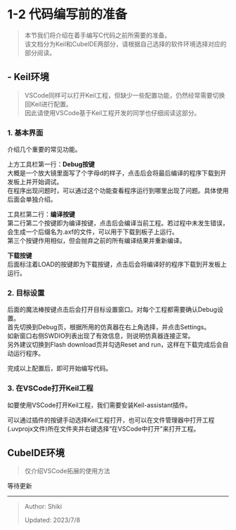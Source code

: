 # 1-2 代码编写前的准备

> 本节我们将介绍在着手编写C代码之前所需要的准备。\
> 该文档分为Keil和CubeIDE两部分，请根据自己选择的软件环境选择对应的部分阅读。

## - Keil环境

> VSCode同样可以打开Keil工程，但缺少一些配置功能，仍然经常需要切换回Keil进行配置。\
> 因此请使用VSCode基于Keil工程开发的同学也仔细阅读这部分。

### 1. 基本界面

介绍几个重要的常见功能。

上方工具栏第一行：**Debug按键**\
大概是一个放大镜里面写了个字母d的样子，点击后会将最后编译的程序下载到开发板上并开始调试。\
在程序出现问题时，可以通过这个功能查看程序运行到哪里出现了问题。具体使用后面会单独介绍。

工具栏第二行：**编译按键**\
第二行第二个按键即为编译按键，点击后会编译当前工程。若过程中未发生错误，会生成一个后缀名为.axf的文件，可以用于下载到板子上运行。\
第三个按键作用相似，但会抛弃之前的所有编译结果并重新编译。

**下载按键**\
后面标注着LOAD的按键即为下载按键，点击后会将编译好的程序下载到开发板上运行。

### 2. 目标设置

后面的魔法棒按键点击后会打开目标设置窗口。对每个工程都需要确认Debug设置。\
首先切换到Debug页，根据所用的仿真器在右上角选择，并点击Settings。\
如新窗口右侧SWDIO列表出现了有效信息，则说明仿真器连接正常。\
另外建议切换到Flash download页并勾选Reset and run，这样在下载完成后会自动运行程序。

完成以上配置后，即可开始编写代码。

### 3. 在VSCode打开Keil工程

如要使用VSCode打开Keil工程，我们需要安装Keil-assistant插件。

可以通过插件的按键手动选择Keil工程打开，也可以在文件管理器中打开工程(.uvprojx文件)所在文件夹并右键选择“在VSCode中打开”来打开工程。

## CubeIDE环境

> 仅介绍VSCode拓展的使用方法

等待更新

---

> Author: Shiki
>
> Updated: 2023/7/8
